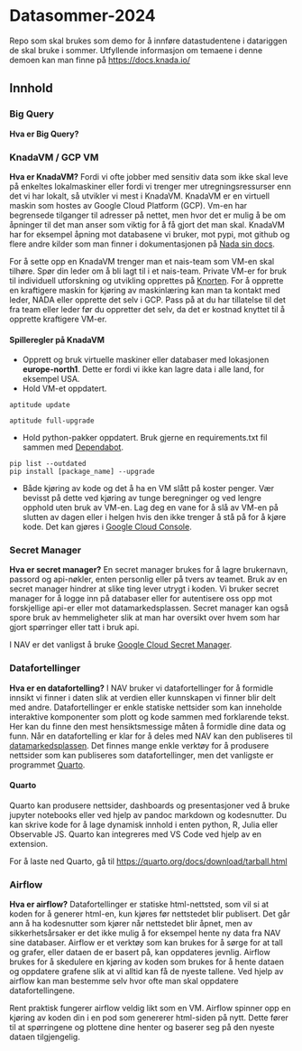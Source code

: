 # Datasommer-2024

Repo som skal brukes som demo for å innføre datastudentene i datariggen de skal bruke i sommer. Utfyllende informasjon om temaene i denne demoen kan man finne på https://docs.knada.io/

## Innhold

### Big Query
**Hva er Big Query?**

### KnadaVM / GCP VM
**Hva er KnadaVM?**
Fordi vi ofte jobber med sensitiv data som ikke skal leve på enkeltes lokalmaskiner eller fordi vi trenger mer utregningsressurser enn det vi har lokalt, så utvikler vi mest i KnadaVM. KnadaVM er en virtuell maskin som hostes av Google Cloud Platform (GCP). Vm-en har begrensede tilganger til adresser på nettet, men hvor det er mulig å be om åpninger til det man anser som viktig for å få gjort det man skal. KnadaVM har for eksempel åpning mot databasene vi bruker, mot pypi, mot github og flere andre kilder som man finner i dokumentasjonen på [Nada sin docs](https://docs.knada.io/analyse/allowlisting/).

For å sette opp en KnadaVM trenger man et nais-team som VM-en skal tilhøre. Spør din leder om å bli lagt til i et nais-team. Private VM-er for bruk til individuell utforskning og utvikling opprettes på [Knorten](https://knorten.knada.io/oversikt). For å opprette en kraftigere maskin for kjøring av maskinlæring kan man ta kontakt med leder, NADA eller opprette det selv i GCP. Pass på at du har tillatelse til det fra team eller leder før du oppretter det selv, da det er kostnad knyttet til å opprette kraftigere VM-er.

#### Spilleregler på KnadaVM
- Opprett og bruk virtuelle maskiner eller databaser med lokasjonen **europe-north1**. Dette er fordi vi ikke kan lagre data i alle land, for eksempel USA.
- Hold VM-et oppdatert. 
```
aptitude update

aptitude full-upgrade
```
- Hold python-pakker oppdatert. Bruk gjerne en requirements.txt fil sammen med [Dependabot](https://docs.github.com/en/code-security/dependabot).
```
pip list --outdated
pip install [package_name] --upgrade
```
- Både kjøring av kode og det å ha en VM slått på koster penger. Vær bevisst på dette ved kjøring av tunge beregninger og ved lengre opphold uten bruk av VM-en. Lag deg en vane for å slå av VM-en på slutten av dagen eller i helgen hvis den ikke trenger å stå på for å kjøre kode. Det kan gjøres i [Google Cloud Console](https://console.cloud.google.com/compute).


### Secret Manager
**Hva er secret manager?**
En secret manager brukes for å lagre brukernavn, passord og api-nøkler, enten personlig eller på tvers av teamet. Bruk av en secret manager hindrer at slike ting lever utrygt i koden. Vi bruker secret manager for å logge inn på databaser eller for autentisere oss opp mot forskjellige api-er eller mot datamarkedsplassen. Secret manager kan også spore bruk av hemmeligheter slik at man har oversikt over hvem som har gjort spørringer eller tatt i bruk api.

I NAV er det vanligst å bruke [Google Cloud Secret Manager](https://console.cloud.google.com/security/secret-manager).



### Datafortellinger
**Hva er en datafortelling?**
I NAV bruker vi datafortellinger for å formidle innsikt vi finner i daten slik at verdien eller kunnskapen vi finner blir delt med andre. Datafortellinger er enkle statiske nettsider som kan inneholde interaktive komponenter som plott og kode sammen med forklarende tekst. Her kan du finne den mest hensiktsmessige måten å formidle dine data og funn. Når en datafortelling er klar for å deles med NAV kan den publiseres til [datamarkedsplassen](https://data.ansatt.nav.no/). Det finnes mange enkle verktøy for å produsere nettsider som kan publiseres som datafortellinger, men det vanligste er programmet [Quarto](https://quarto.org/).

#### Quarto
Quarto kan produsere nettsider, dashboards og presentasjoner ved å bruke jupyter notebooks eller ved hjelp av pandoc markdown og kodesnutter. Du kan skrive kode for å lage dynamisk innhold i enten python, R, Julia eller Observable JS. Quarto kan integreres med VS Code ved hjelp av en extension.

For å laste ned Quarto, gå til https://quarto.org/docs/download/tarball.html

### Airflow
**Hva er airflow?**
Datafortellinger er statiske html-nettsted, som vil si at koden for å generer html-en, kun kjøres før nettstedet blir publisert. Det går ann å ha kodesnutter som kjører når nettstedet blir åpnet, men av sikkerhetsårsaker er det ikke mulig å for eksempel hente ny data fra NAV sine databaser. Airflow er et verktøy som kan brukes for å sørge for at tall og grafer, eller dataen de er basert på, kan oppdateres jevnlig. Airflow brukes for å skedulere en kjøring av koden som brukes for å hente dataen og oppdatere grafene slik at vi alltid kan få de nyeste tallene. Ved hjelp av airflow kan man bestemme selv hvor ofte man skal oppdatere datafortellingene.

Rent praktisk fungerer airflow veldig likt som en VM. Airflow spinner opp en kjøring av koden din i en pod som genererer html-siden på nytt. Dette fører til at spørringene og plottene dine henter og baserer seg på den nyeste dataen tilgjengelig. 
